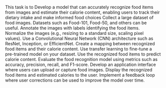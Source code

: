 This task is to Develop a model that can accurately recognize food items from images and estimate their calorie content, enabling users to track their dietary intake and make informed food choices
Collect a large dataset of food images. Datasets such as Food-101, Food-50, and others can be useful.
Annotate the images with labels identifying the food items.
Normalize the images (e.g., resizing to a standard size, scaling pixel values).
Use a Convolutional Neural Network (CNN) architecture such as ResNet, Inception, or EfficientNet.
Create a mapping between recognized food items and their calorie content.
Use transfer learning to fine-tune a pre-trained model on your dataset.
Use the recognized food items to predict calorie content.
Evaluate the food recognition model using metrics such as accuracy, precision, recall, and F1-score.
Develop an application interface where users can upload or capture food images.
Display the recognized food items and estimated calories to the user.
Implement a feedback loop where user corrections can be used to improve the model over time.
